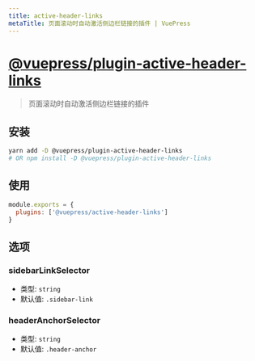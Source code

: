 ```yaml
---
title: active-header-links
metaTitle: 页面滚动时自动激活侧边栏链接的插件 | VuePress
---
```


# [@vuepress/plugin-active-header-links](https://github.com/vuejs/vuepress/tree/master/packages/@vuepress/plugin-active-header-links)

> 页面滚动时自动激活侧边栏链接的插件

## 安装

```bash
yarn add -D @vuepress/plugin-active-header-links
# OR npm install -D @vuepress/plugin-active-header-links
```

## 使用

```javascript
module.exports = {
  plugins: ['@vuepress/active-header-links']
}
```

## 选项

### sidebarLinkSelector

- 类型: `string`
- 默认值: `.sidebar-link`

### headerAnchorSelector

- 类型: `string`
- 默认值: `.header-anchor`
